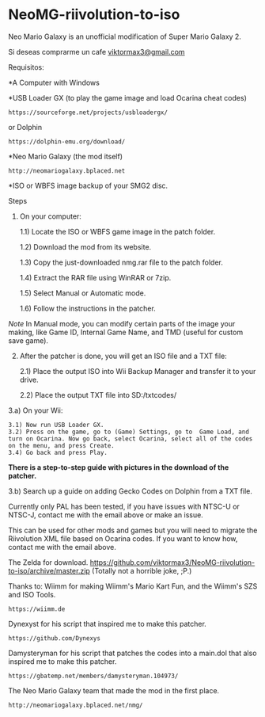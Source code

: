 # NeoMG-riivolution-to-iso
Neo Mario Galaxy is an unofficial modification of Super Mario Galaxy 2.

Si deseas comprarme un cafe 
viktormax3@gmail.com

Requisitos:

*A Computer with Windows

*USB Loader GX (to play the game image and load Ocarina cheat codes)

	https://sourceforge.net/projects/usbloadergx/

or Dolphin

	https://dolphin-emu.org/download/

*Neo Mario Galaxy (the mod itself)

	http://neomariogalaxy.bplaced.net

*ISO or WBFS image backup of your SMG2 disc.

Steps

1) On your computer:

	1.1) Locate the ISO or WBFS game image in the patch folder.

	1.2) Download the mod from its website.

	1.3) Copy the just-downloaded nmg.rar file to the patch folder.

	1.4) Extract the RAR file using WinRAR or 7zip.

	1.5) Select Manual or Automatic mode.

	1.6) Follow the instructions in the patcher.

*Note* In Manual mode, you can modify certain parts of the image your making, like Game ID, Internal Game Name, and TMD (useful for custom save game).

2) After the patcher is done, you will get an ISO file and a TXT file:

	2.1) Place the output ISO into Wii Backup Manager and transfer it to your drive.
	
	2.2) Place the output TXT file into SD:/txtcodes/
	
3.a) On your Wii:

	3.1) Now run USB Loader GX.
	3.2) Press on the game, go to (Game) Settings, go to  Game Load, and turn on Ocarina. Now go back, select Ocarina, select all of the codes on the menu, and press Create.
	3.4) Go back and press Play.

**There is a step-to-step guide with pictures in the download of the patcher.**


3.b) Search up a guide on adding Gecko Codes on Dolphin from a TXT file.

Currently only PAL has been tested, if you have issues with NTSC-U or NTSC-J, contact me with the email above or make an issue.

This can be used for other mods and games but you will need to migrate the Riivolution XML file based on Ocarina codes.
If you want to know how, contact me with the email above.

 The Zelda for download. https://github.com/viktormax3/NeoMG-riivolution-to-iso/archive/master.zip
(Totally not a horrible joke, ;P.)

Thanks to:
Wiimm for making Wiimm's Mario Kart Fun, and the Wiimm's SZS and ISO Tools.

	https://wiimm.de

Dynexyst for his script that inspired me to make this patcher.

	https://github.com/Dynexys

Damysteryman for his script that patches the codes into a main.dol that also inspired me to make this patcher.

	https://gbatemp.net/members/damysteryman.104973/

The Neo Mario Galaxy team that made the mod in the first place.

	http://neomariogalaxy.bplaced.net/nmg/

